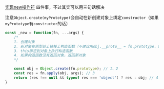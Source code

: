 

[实现new操作符](https://www.nowcoder.com/practice/71c2aff7cb6641099aa17d56157a91b9?tab=note) 四件事，不过其实可以用三句话解决

注意`Object.create(myPrototype)`会自动在新创建对象上绑定`constructor`（如果`myPrototype`有`constructor`的话）

```js
const _new = function(fn, ...args) {
	/*
	1. 创建对象
	2. 新对象在原型链上链接上构造函数（不建议用obj.__proto__ = fn.prototype，需要手动绑定constructor，并且__proto__即将废弃）
	3. this绑定到对象上执行构造函数
	4. 如果构造函数没有返回对象，返回新对象
	*/

	const obj = Object.create(fn.prototype); // 1、2
	const res = fn.apply(obj, args); // 3
	return (res !== null && typeof res === 'object') ? res : obj; // 4
}
```

